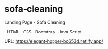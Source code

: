 # sofa-cleaning
Landing Page - Sofa Cleaning

. HTML
. CSS
. Bootstrap
. Java Script

URL: https://elegant-hopper-bc653d.netlify.app/
